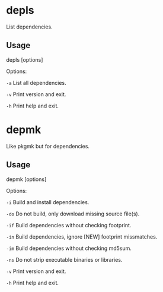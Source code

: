 # depls

List dependencies.

## Usage

depls [options]

Options:

`-a` List all dependencies.

`-v` Print version and exit.

`-h` Print help and exit.

# depmk

Like pkgmk but for dependencies.

## Usage

depmk [options]

Options:

`-i` Build and install dependencies.

`-do` Do not build, only download missing source file(s).

`-if` Build dependencies without checking footprint.

`-in` Build dependencies, ignore [NEW] footprint missmatches.

`-im` Build dependencies without checking md5sum.

`-ns` Do not strip executable binaries or libraries.

`-v` Print version and exit.

`-h` Print help and exit.
